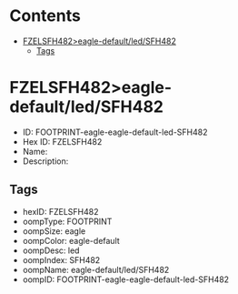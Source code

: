 



Contents
========

* [FZELSFH482>eagle-default/led/SFH482](#fzelsfh482eagle-defaultledsfh482)
	* [Tags](#tags)

# FZELSFH482>eagle-default/led/SFH482

- ID: FOOTPRINT-eagle-eagle-default-led-SFH482
- Hex ID: FZELSFH482
- Name: 
- Description: 

## Tags

- hexID: FZELSFH482
- oompType: FOOTPRINT
- oompSize: eagle
- oompColor: eagle-default
- oompDesc: led
- oompIndex: SFH482
- oompName: eagle-default/led/SFH482
- oompID: FOOTPRINT-eagle-eagle-default-led-SFH482

